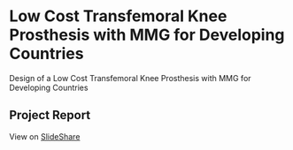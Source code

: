 # Low Cost Transfemoral Knee Prosthesis with MMG for Developing Countries
Design of a Low Cost Transfemoral Knee Prosthesis with MMG for Developing Countries

## Project Report
View on [SlideShare](https://www.slideshare.net/AlexanderCamuto/design-of-a-low-cost-transfemoral-knee-prosthesis-with-mmg-for-developing-countries-61159019)

